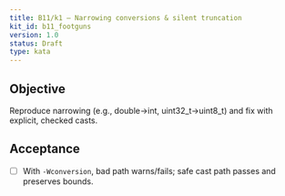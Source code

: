 ```yaml
---
title: B11/k1 — Narrowing conversions & silent truncation
kit_id: b11_footguns
version: 1.0
status: Draft
type: kata
---
```

## Objective
Reproduce narrowing (e.g., double→int, uint32_t→uint8_t) and fix with explicit, checked casts.
## Acceptance
- [ ] With `-Wconversion`, bad path warns/fails; safe cast path passes and preserves bounds.
